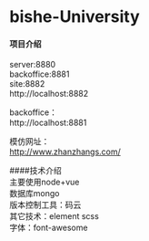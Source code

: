# bishe-University

#### 项目介绍
server:8880  
backoffice:8881  
site:8882  
http://localhost:8882 

backoffice：      
       http://localhost:8881    


模仿网址：  
http://www.zhanzhangs.com/


####技术介绍  
主要使用node+vue  
数据库mongo  
版本控制工具：码云  
其它技术：element  scss  
字体：font-awesome


